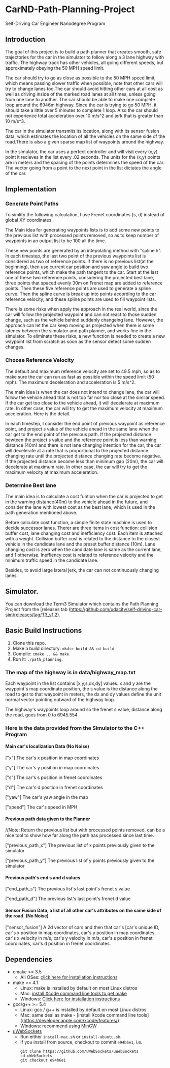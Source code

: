 # CarND-Path-Planning-Project
Self-Driving Car Engineer Nanodegree Program

## Introduction

The goal of this project is to build a path planner that creates smooth, safe trajectories for the car in the simulator to follow along a 3 lane highway with traffic. The highway track has other vehicles, all going different speeds, but approximately obeying the 50 MPH speed limit.

The car should try to go as close as possible to the 50 MPH speed limit, which means passing slower traffic when possible, note that other cars will try to change lanes too.The car should avoid hitting other cars at all cost as well as driving inside of the marked road lanes at all times, unless going from one lane to another. The car should be able to make one complete loop around the 6946m highway. Since the car is trying to go 50 MPH, it should take a little over 5 minutes to complete 1 loop. Also the car should not experience total acceleration over 10 m/s^2 and jerk that is greater than 10 m/s^3.

The car in the simulator transmits its location, along with its sensor fusion data, which estimates the location of all the vehicles on the same side of the road.There is also a given sparse map list of waypoints around the highway.

In the simulator, the car uses a perfect controller and will visit every (x,y) point it recieves in the list every .02 seconds. The units for the (x,y) points are in meters and the spacing of the points determines the speed of the car. The vector going from a point to the next point in the list dictates the angle of the car. 

## Implementation

### Generate Point Paths

To simlify the following calculation, I use Frenet coordinates (s, d) instead of global XY coordinates.

The Main idea for generating waypoints lists is to add some new points to the previous list with processed points removed, so as to keep number of waypoints in an output list to be 100 all the time. 

These new points are generated by an intepolating method with "spline.h". In each timestep, the last two point of the previous waypoints list is considered as two of reference points. If there is no previous list(at the beginning), then use current car position and yaw angle to build two reference points, which make the path tangent to the car. Start at the last one of these two reference points, considering the projected best lane, three points that spaced evenly 30m on Frenet map are added to reference points. Then these five reference points are used to generate a spline curve. Then the spline curve is break up into points according to the car reference velocity, and these spline points are used to fill waypoint lists.

There is some risks when apply the approach in the real world, since the car will follow the projected waypoint and can not react to those sudden change, such as the vehicle behind suddenly changeing lane. However, the approach can let the car keep moving as projected when there is some latency between the simulator and path planner, and works fine in the simulator. To eliminate these risks, a new function is needed to create a new waypoint list from scratch as soon as the sensor detect some sudden changes.  

### Choose Reference Velocity 

The default and maximum reference velocity are set to 49.5 mph, so as to make sure the car can run as fast as possible within the speed limit (50 mph). The maximum deceleration and acceleration is 5 m/s^2.

The main idea is when the car does not intend to change lane, the car will follow the vehicle ahead that is not too far nor too close at the similar speed. If the car get too close to the vehicle ahead, it will decelerate at maximum rate. In other case, the car will try to get the maximum velocity at maximum acceleration. Here is the detail.

In each timestep, I consider the end point of previous waypoint as reference point, and project s value of the vehicle ahead in the same lane when the car get to the end point of the previous path. If the projected distance bewteen the project s value and the reference point is less than warning distance (40m) and there is not lane changing intention for the car, the car will decelerate at a rate that is proportional to the projected distance changing rate until the projected distance changing rate become negative. If the projected distance become less than minimum gap (20m), the car will decelerate at maximum rate. In other case, the car will try to get the maximum velocity at maximum acceleration.

### Determine Best lane

The main idea is to calculate a cost funtion when the car is projected to get in the warning distance(40m) to the vehicle ahead in the future, and consider the lane with lowest cost as the best lane, which is used in the path generation mentioned above.

Before calculate cost function, a simple finite state machine is used to decide successor lanes. Therer are three items in cost function: collision buffer cost, lane changing cost and inefficiency cost. Each item is attached with a weight. Collision buffer cost is related to the distance to the closest vehicle in the candidate lane and the preset buffer distance (10m). Lane changing cost is zero when the candidate lane is same as the current lane, and 1 otherwise. Ineffiency cost is related to reference velocity and the minimum traffic speed in the candidate lane.

Besides, to avoid large lateral jerk, the car can not continuously changing lanes. 

## Simulator.
You can download the Term3 Simulator which contains the Path Planning Project from the [releases tab (https://github.com/udacity/self-driving-car-sim/releases/tag/T3_v1.2).

## Basic Build Instructions

1. Clone this repo.
2. Make a build directory: `mkdir build && cd build`
3. Compile: `cmake .. && make`
4. Run it: `./path_planning`.

### The map of the highway is in data/highway_map.txt

Each waypoint in the list contains  [x,y,s,dx,dy] values. x and y are the waypoint's map coordinate position, the s value is the distance along the road to get to that waypoint in meters, the dx and dy values define the unit normal vector pointing outward of the highway loop.

The highway's waypoints loop around so the frenet s value, distance along the road, goes from 0 to 6945.554.

### Here is the data provided from the Simulator to the C++ Program

#### Main car's localization Data (No Noise)

["x"] The car's x position in map coordinates

["y"] The car's y position in map coordinates

["s"] The car's s position in frenet coordinates

["d"] The car's d position in frenet coordinates

["yaw"] The car's yaw angle in the map

["speed"] The car's speed in MPH

#### Previous path data given to the Planner

//Note: Return the previous list but with processed points removed, can be a nice tool to show how far along
the path has processed since last time. 

["previous_path_x"] The previous list of x points previously given to the simulator

["previous_path_y"] The previous list of y points previously given to the simulator

#### Previous path's end s and d values 

["end_path_s"] The previous list's last point's frenet s value

["end_path_d"] The previous list's last point's frenet d value

#### Sensor Fusion Data, a list of all other car's attributes on the same side of the road. (No Noise)

["sensor_fusion"] A 2d vector of cars and then that car's [car's unique ID, car's x position in map coordinates, car's y position in map coordinates, car's x velocity in m/s, car's y velocity in m/s, car's s position in frenet coordinates, car's d position in frenet coordinates. 

## Dependencies

* cmake >= 3.5
  * All OSes: [click here for installation instructions](https://cmake.org/install/)
* make >= 4.1
  * Linux: make is installed by default on most Linux distros
  * Mac: [install Xcode command line tools to get make](https://developer.apple.com/xcode/features/)
  * Windows: [Click here for installation instructions](http://gnuwin32.sourceforge.net/packages/make.htm)
* gcc/g++ >= 5.4
  * Linux: gcc / g++ is installed by default on most Linux distros
  * Mac: same deal as make - [install Xcode command line tools]((https://developer.apple.com/xcode/features/)
  * Windows: recommend using [MinGW](http://www.mingw.org/)
* [uWebSockets](https://github.com/uWebSockets/uWebSockets)
  * Run either `install-mac.sh` or `install-ubuntu.sh`.
  * If you install from source, checkout to commit `e94b6e1`, i.e.
    ```
    git clone https://github.com/uWebSockets/uWebSockets 
    cd uWebSockets
    git checkout e94b6e1
    ```
